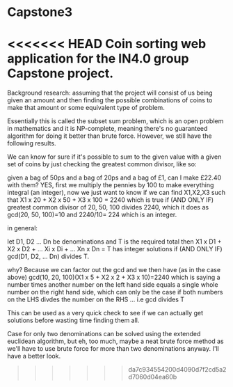 # Capstone3
<<<<<<< HEAD
Coin sorting web application for the IN4.0 group Capstone project.
=======
Background research:
assuming that the project will consist of us being given an amount and
then finding the possible combinations of coins to make that amount or
some equivalent type of problem.

Essentially this is called the subset sum problem, which is an open problem in
mathematics and it is NP-complete, meaning there's no guaranteed algorithm for
doing it better than brute force. However, we still have the following results.

We can know for sure if it's possible to sum to the given value with a given 
set of coins by just checking the greatest common divisor, like so:

given a bag of 50ps and a bag of 20ps and a bag of £1, can I make £22.40 with them? YES, first we multiply the pennies by 100 to make everything integral (an integer), now we just want to know if we can find X1,X2,X3 such that 
X1 x 20 + X2 x 50 + X3 x 100 = 2240 which is true if (AND ONLY IF) greatest common divisor of 20, 50, 100 divides 2240, which it does as gcd(20, 50, 100)=10 and 2240/10= 224 which is an integer.

in general:

let D1, D2 ... Dn be denominations and T is the required total then 
X1 x D1 + X2 x D2 + ... Xi x Di + ... Xn x Dn = T has integer solutions if (AND ONLY IF) gcd(D1, D2, ... Dn) divides T.

why? Because we can factor out the gcd and we then have (as in the case above)
gcd(10, 20, 100)(X1 x 5 + X2 x 2 + X3 x 10)=2240 which is saying a number times another number on the left hand side equals a single whole number on the right hand side, which can only be the case if both numbers on the LHS divdes the number on the RHS ... i.e gcd divides T

This can be used as a very quick check to see if we can actually get solutions before wasting time finding them all.


Case for only two denominations can be solved using the extended euclidean 
algorithm, but eh, too much, maybe a neat brute force method as we'll have to use brute force for more than two denominations anyway. I'll have a better look.
>>>>>>> da7c934554200d4090d7f2cd5a2d7060d04ea60b
